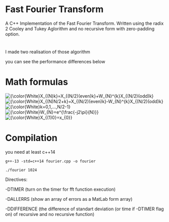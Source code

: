 # Fast Fourier Transform
A C++ Implementation of the Fast Fourier Transform. Written using the radix 2 Cooley and Tukey Aglorithm and no recursive form with zero-padding option.

# 
I made two realisation of those algorithm

you can see the performance differences below

# Math formulas
<img src="https://latex.codecogs.com/svg.image?\inline&space;\LARGE&space;{\color{White}X_{(N)k}=X_{(N/2)(even)k}&plus;W_{N}^{k}X_{(N/2)(odd)k}" title="{\color{White}X_{(N)k}=X_{(N/2)(even)k}+W_{N}^{k}X_{(N/2)(odd)k}" />
<img src="https://latex.codecogs.com/svg.image?\inline&space;\LARGE&space;{\color{White}X_{(N)N/2&plus;k}=X_{(N/2)(even)k}-W_{N}^{k}X_{(N/2)(odd)k}" title="{\color{White}X_{(N)N/2+k}=X_{(N/2)(even)k}-W_{N}^{k}X_{(N/2)(odd)k}" />
<img src="https://latex.codecogs.com/svg.image?\inline&space;\LARGE&space;{\color{White}k=0,1,...,N/2-1}" title="{\color{White}k=0,1,...,N/2-1}" />
<img src="https://latex.codecogs.com/svg.image?\inline&space;\LARGE&space;{\color{White}W_{N}=e^{\frac{-j2\pi}{N}}}" title="{\color{White}W_{N}=e^{\frac{-j2\pi}{N}}}" />
<img src="https://latex.codecogs.com/svg.image?\inline&space;\LARGE&space;{\color{White}X_{(1)0}=x_{0}}" title="{\color{White}X_{(1)0}=x_{0}}" />

# Compilation 
you need at least c++14

```
g++-13 -std=c++14 fourier.cpp -o fourier
```
```
./fourier 1024
```

Directives:

-DTIMER (turn on the timer for fft function execution)

-DALLERRS (show an array of errors as a MatLab form array)

-DDIFFERENCE (the difference of standart deviation (or time if -DTIMER flag on) of recursive and no recursive function)
